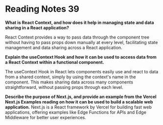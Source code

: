 # Reading Notes 39

**What is React Context, and how does it help in managing state and data sharing in a React application?**

React Context provides a way to pass data through the component tree without having to pass props down manually at every level, facilitating state management and data sharing across a React application.

**Explain the useContext Hook and how it can be used to access data from a React Context within a functional component.**

The useContext Hook in React lets components easily use and react to data from a shared context, simply by using the context's name in the component. This makes sharing data across many components straightforward, without passing props through each level.

**Describe the purpose of Next.js, and provide an example from the Vercel Next.js Examples reading on how it can be used to build a scalable web application.**
Next.js is a React framework by Vercel for building fast web applications, offering examples like Edge Functions for APIs and Edge Middleware for better user experiences​​.
